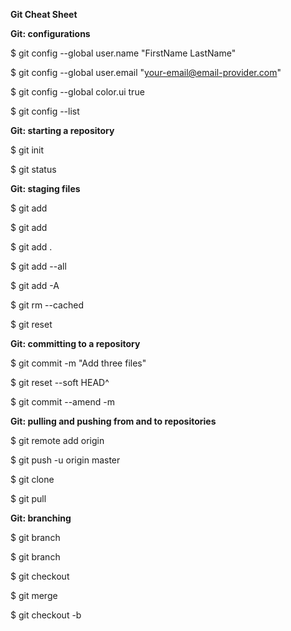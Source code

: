 **Git Cheat Sheet**

**Git: configurations**

$ git config --global user.name "FirstName LastName"

$ git config --global user.email "your-email@email-provider.com"

$ git config --global color.ui true

$ git config --list

**Git: starting a repository**

$ git init

$ git status

**Git: staging files**

$ git add <file-name>

$ git add <file-name> <another-file-name> <yet-another-file-name>

$ git add .

$ git add --all

$ git add -A

$ git rm --cached <file-name>

$ git reset <file-name>

**Git: committing to a repository**

$ git commit -m "Add three files"

$ git reset --soft HEAD^

$ git commit --amend -m <enter your message>

**Git: pulling and pushing from and to repositories**

$ git remote add origin <link>

$ git push -u origin master

$ git clone <clone>

$ git pull

**Git: branching**

$ git branch

$ git branch <branch-name>

$ git checkout <branch-name>

$ git merge <branch-name>

$ git checkout -b <branch-name>